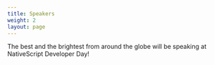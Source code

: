 ```yaml
---
title: Speakers
weight: 2
layout: page
---
```


The best and the brightest from around the globe will be speaking at NativeScript Developer Day!